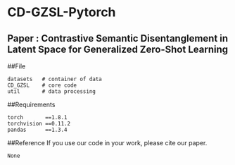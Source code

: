 # CD-GZSL-Pytorch 
## Paper : Contrastive Semantic Disentanglement in Latent Space for Generalized Zero-Shot Learning

##File
```
datasets   # container of data  
CD_GZSL    # core code  
util       # data processing

```
##Requirements
```
torch       ==1.8.1
torchvision ==0.11.2
pandas      ==1.3.4
```
##Reference
If you use our code in your work, please cite our paper.
```
None
```
